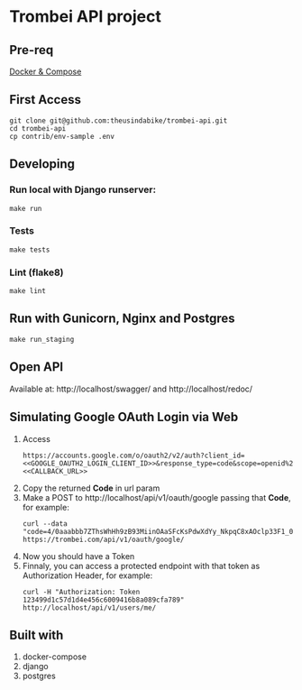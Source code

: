 # Trombei API project



## Pre-req
[Docker & Compose](https://docs.docker.com/compose/install/)

## First Access
```console
git clone git@github.com:theusindabike/trombei-api.git
cd trombei-api
cp contrib/env-sample .env
```

## Developing

### Run local with Django runserver:
```commandline
make run
```
### Tests
```commandline
make tests
```

### Lint (flake8)
```commandline
make lint
```

## Run with Gunicorn, Nginx and Postgres
```commandline
make run_staging
```

## Open API
Available at: http://localhost/swagger/ and http://localhost/redoc/


## Simulating Google OAuth Login via Web
1. Access
    ```console
    https://accounts.google.com/o/oauth2/v2/auth?client_id=<<GOOGLE_OAUTH2_LOGIN_CLIENT_ID>>&response_type=code&scope=openid%20email%20profile&access_type=offline&redirect_uri=<<CALLBACK_URL>>
    ```
2. Copy the returned **Code** in url param<br />
3. Make a POST to http://localhost/api/v1/oauth/google passing that **Code**, for example: <br />
    ```console
    curl --data "code=4/0aaabbb7ZThsWhHh9zB93MiinOAaSFcKsPdwXdYy_NkpqC8xAOclp33F1_0zK4P9fU9Wzzzz" https://trombei.com/api/v1/oauth/google/
    ```
4. Now you should have a Token <br />
5. Finnaly, you can access a protected endpoint with that token as Authorization Header, for example: <br />
    ```console
    curl -H "Authorization: Token 123499d1c57d1d4e456c6009416b8a089cfa789" http://localhost/api/v1/users/me/
    ```



## Built with
1. docker-compose
2. django
3. postgres



